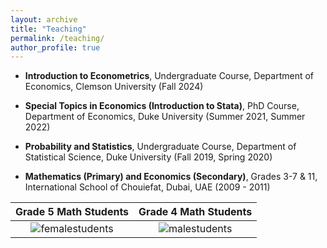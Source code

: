 ```yaml
---
layout: archive
title: "Teaching"
permalink: /teaching/
author_profile: true
---
```


* **Introduction to Econometrics**, Undergraduate Course, Department of Economics, Clemson University (Fall 2024)

* **Special Topics in Economics (Introduction to Stata)**, PhD Course, Department of Economics, Duke University (Summer 2021, Summer 2022)

* **Probability and Statistics**, Undergraduate Course, Department of Statistical Science, Duke University (Fall 2019, Spring 2020)

* **Mathematics (Primary) and Economics (Secondary)**, Grades 3-7 & 11, International School of Chouiefat, Dubai, UAE (2009 - 2011)

Grade 5 Math Students | Grade 4 Math Students
:-------------------------:|:-------------------------:
![femalestudents](https://adamsoliman.github.io/assets/Dubai007.JPG)  |  ![malestudents](https://adamsoliman.github.io/assets/Dubai008.JPG)
